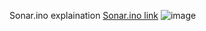 Sonar.ino explaination
[Sonar.ino link](mini-projct/blob/main/SONAR.ino)
![image](https://github.com/chanduputta/mini-projct/assets/31448776/a2ed31a7-fdc5-4ffc-95c2-c0d9c77a9581)

